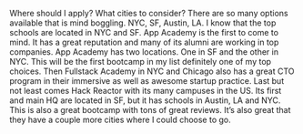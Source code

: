Where should I apply? What cities to consider? There are so many options available that is mind boggling. NYC, SF, Austin, LA. I know that the top schools are located in NYC and SF. App Academy is the first to come to mind. It has a great reputation and many of its alumni are working in top companies. App Academy has two locations. One in SF and the other in NYC. This will be the first bootcamp in my list definitely one of my top choices. Then Fullstack Academy in NYC and Chicago also has a great CTO program in their immersive as well as awesome startup practice. Last but not least comes Hack Reactor with its many campuses in the US. Its first and main HQ are located in SF, but it has schools in Austin, LA and NYC. This is also a great bootcamp with tons of great reviews. It’s also great that they have a couple more cities where I could choose to go. 
